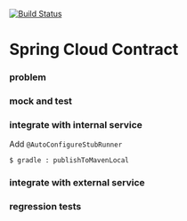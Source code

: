 [![Build Status](https://travis-ci.org/dehasi/scc_gp.svg?branch=master)](https://travis-ci.org/dehasi/scc_gp)

# Spring Cloud Contract

### problem

### mock and test

### integrate with internal service

Add  `@AutoConfigureStubRunner`

`$ gradle : publishToMavenLocal`

### integrate with external service

### regression tests